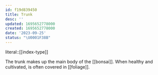 ```yaml
---
id: f19d839450
title: Trunk
desc: ''
updated: 1695652778000
created: 1695652778000
date: '2023-09-25'
status: "\U0001F38B"
---
```


literal::[[index-type]]

The trunk makes up the main body of the [[bonsai]]. When healthy and cultivated, is often covered in [[foliage]].
